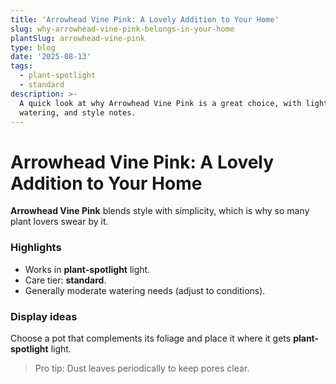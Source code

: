 ```yaml
---
title: 'Arrowhead Vine Pink: A Lovely Addition to Your Home'
slug: why-arrowhead-vine-pink-belongs-in-your-home
plantSlug: arrowhead-vine-pink
type: blog
date: '2025-08-13'
tags:
  - plant-spotlight
  - standard
description: >-
  A quick look at why Arrowhead Vine Pink is a great choice, with light,
  watering, and style notes.
---
```

# Arrowhead Vine Pink: A Lovely Addition to Your Home

**Arrowhead Vine Pink** blends style with simplicity, which is why so many plant lovers swear by it.

### Highlights
- Works in **plant-spotlight** light.
- Care tier: **standard**.
- Generally moderate watering needs (adjust to conditions).

### Display ideas
Choose a pot that complements its foliage and place it where it gets **plant-spotlight** light.
  
> Pro tip: Dust leaves periodically to keep pores clear.
